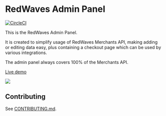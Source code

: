 # RedWaves Admin Panel

[![CircleCI](https://circleci.com/gh/rdwv/rdwv-admin.svg?style=svg)](https://circleci.com/gh/rdwv/rdwv-admin)

This is the RedWaves Admin Panel.

It is created to simplify usage of RedWaves Merchants API,
making adding or editing data easy, plus containing a checkout page which can be used by various integrations.

The admin panel always covers 100% of the Merchants API.

[Live demo](https://admin.rdwv.ai)

![](screenshot.png)

## Contributing

See [CONTRIBUTING.md](CONTRIBUTING.md).

